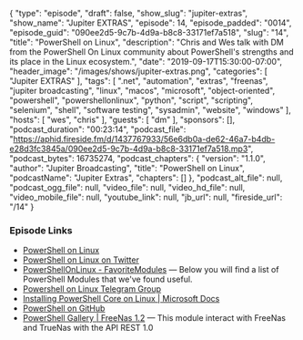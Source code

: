 {
  "type": "episode",
  "draft": false,
  "show_slug": "jupiter-extras",
  "show_name": "Jupiter EXTRAS",
  "episode": 14,
  "episode_padded": "0014",
  "episode_guid": "090ee2d5-9c7b-4d9a-b8c8-33171ef7a518",
  "slug": "14",
  "title": "PowerShell on Linux",
  "description": "Chris and Wes talk with DM from the PowerShell On Linux community about PowerShell's strengths and its place in the Linux ecosystem.",
  "date": "2019-09-17T15:30:00-07:00",
  "header_image": "/images/shows/jupiter-extras.png",
  "categories": [
    "Jupiter EXTRAS"
  ],
  "tags": [
    ".net",
    "automation",
    "extras",
    "freenas",
    "jupiter broadcasting",
    "linux",
    "macos",
    "microsoft",
    "object-oriented",
    "powershell",
    "powershellonlinux",
    "python",
    "script",
    "scripting",
    "selenium",
    "shell",
    "software testing",
    "sysadmin",
    "website",
    "windows"
  ],
  "hosts": [
    "wes",
    "chris"
  ],
  "guests": [
    "dm"
  ],
  "sponsors": [],
  "podcast_duration": "00:23:14",
  "podcast_file": "https://aphid.fireside.fm/d/1437767933/56e6db0a-de62-46a7-b4db-e28d3fc3845a/090ee2d5-9c7b-4d9a-b8c8-33171ef7a518.mp3",
  "podcast_bytes": 16735274,
  "podcast_chapters": {
    "version": "1.1.0",
    "author": "Jupiter Broadcasting",
    "title": "PowerShell on Linux",
    "podcastName": "Jupiter Extras",
    "chapters": []
  },
  "podcast_alt_file": null,
  "podcast_ogg_file": null,
  "video_file": null,
  "video_hd_file": null,
  "video_mobile_file": null,
  "youtube_link": null,
  "jb_url": null,
  "fireside_url": "/14"
}


### Episode Links

  * [PowerShell on Linux](https://powershellonlinux.com/Home "PowerShell on Linux")
  * [PowerShell on Linux on Twitter](https://twitter.com/PoSH4Linux "PowerShell on Linux on Twitter")
  * [PowerShellOnLinux - FavoriteModules](https://powershellonlinux.com/FavoriteModules "PowerShellOnLinux - FavoriteModules") — Below you will find a list of PowerShell Modules that we've found useful. 
  * [Powershell on Linux Telegram Group](https://t.me/PowershellOnLinux "Powershell on Linux Telegram Group")
  * [Installing PowerShell Core on Linux | Microsoft Docs](https://docs.microsoft.com/en-us/powershell/scripting/install/installing-powershell-core-on-linux?view=powershell-6 "Installing PowerShell Core on Linux | Microsoft Docs")
  * [PowerShell on GitHub](https://github.com/PowerShell/PowerShell "PowerShell on GitHub")
  * [PowerShell Gallery | FreeNas 1.2](https://www.powershellgallery.com/packages/FreeNas/1.2 "PowerShell Gallery | FreeNas 1.2") — This module interact with FreeNas and TrueNas with the API REST 1.0 


